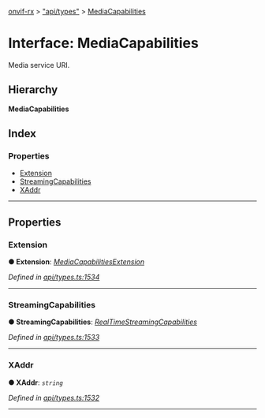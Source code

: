 [onvif-rx](../README.md) > ["api/types"](../modules/_api_types_.md) > [MediaCapabilities](../interfaces/_api_types_.mediacapabilities.md)

# Interface: MediaCapabilities

Media service URI.

## Hierarchy

**MediaCapabilities**

## Index

### Properties

* [Extension](_api_types_.mediacapabilities.md#extension)
* [StreamingCapabilities](_api_types_.mediacapabilities.md#streamingcapabilities)
* [XAddr](_api_types_.mediacapabilities.md#xaddr)

---

## Properties

<a id="extension"></a>

###  Extension

**● Extension**: *[MediaCapabilitiesExtension](_api_types_.mediacapabilitiesextension.md)*

*Defined in [api/types.ts:1534](https://github.com/patrickmichalina/onvif-rx/blob/1596479/src/api/types.ts#L1534)*

___
<a id="streamingcapabilities"></a>

###  StreamingCapabilities

**● StreamingCapabilities**: *[RealTimeStreamingCapabilities](_api_types_.realtimestreamingcapabilities.md)*

*Defined in [api/types.ts:1533](https://github.com/patrickmichalina/onvif-rx/blob/1596479/src/api/types.ts#L1533)*

___
<a id="xaddr"></a>

###  XAddr

**● XAddr**: *`string`*

*Defined in [api/types.ts:1532](https://github.com/patrickmichalina/onvif-rx/blob/1596479/src/api/types.ts#L1532)*

___

